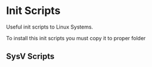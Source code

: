 # Init Scripts

Useful init scripts to Linux Systems.

To install this init scripts you must copy it to proper folder

## SysV Scripts

